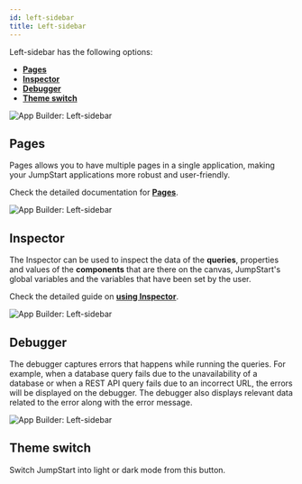 ```yaml
---
id: left-sidebar
title: Left-sidebar
---
```


Left-sidebar has the following options:

- **[Pages](#pages)**
- **[Inspector](#inspector)**
- **[Debugger](#debugger)**
- **[Theme switch](#theme-switch)**

<div style={{textAlign: 'center'}}>

<img className="screenshot-full" src="/img/v2-beta/app-builder/leftsidebar/newside.png" alt="App Builder: Left-sidebar"/>

</div>

## Pages

Pages allows you to have multiple pages in a single application, making your JumpStart applications more robust and user-friendly.

Check the detailed documentation for **[Pages](/docs/tutorial/pages)**.

<div style={{textAlign: 'center'}}>

<img className="screenshot-full" src="/img/v2-beta/app-builder/leftsidebar/pages2.png" alt="App Builder: Left-sidebar"/>

</div>

## Inspector

The Inspector can be used to inspect the data of the **queries**, properties and values of the **components** that are there on the canvas, JumpStart's global variables and the variables that have been set by the user.

Check the detailed guide on **[using Inspector](/docs/how-to/use-inspector)**.

<div style={{textAlign: 'center'}}>

<img className="screenshot-full" src="/img/v2-beta/app-builder/leftsidebar/inspector2.png" alt="App Builder: Left-sidebar"/>

</div>

## Debugger

The debugger captures errors that happens while running the queries. For example, when a database query fails due to the unavailability of a database or when a REST API query fails due to an incorrect URL, the errors will be displayed on the debugger. The debugger also displays relevant data related to the error along with the error message.

<div style={{textAlign: 'center'}}>

<img className="screenshot-full" src="/img/v2-beta/app-builder/leftsidebar/newdebug.png" alt="App Builder: Left-sidebar"/>

</div>

## Theme switch

Switch JumpStart into light or dark mode from this button.